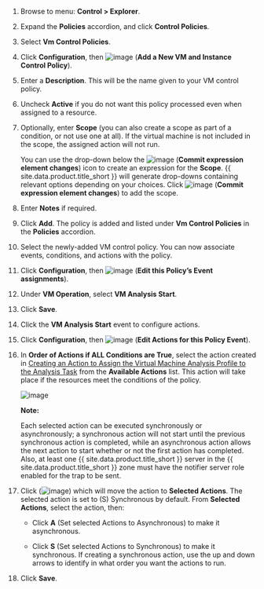 1.  Browse to menu: **Control > Explorer**.

2.  Expand the **Policies** accordion, and click **Control Policies**.

3.  Select **Vm Control Policies**.

4.  Click **Configuration**, then
    ![image](../images/1862.png) (**Add a New VM and Instance Control Policy**).

5.  Enter a **Description**. This will be the name given to your VM control policy.

6.  Uncheck **Active** if you do not want this policy processed even when assigned to a resource.

7.  Optionally, enter **Scope** (you can also create a scope as part of a condition, or not use one
    at all). If the virtual machine is not included in the scope, the assigned action will not run.

    You can use the drop-down below the
    ![image](../images/1863.png) (**Commit expression element changes**) icon to create an
    expression for the **Scope**. {{ site.data.product.title_short }} will generate drop-downs
    containing relevant options depending on your choices. Click
    ![image](../images/1863.png) (**Commit expression element changes**) to add the scope.

8.  Enter **Notes** if required.

9.  Click **Add**. The policy is added and listed under **Vm Control Policies** in the **Policies**
    accordion.

10. Select the newly-added VM control policy. You can now associate events, conditions, and actions
    with the policy.

11. Click **Configuration**, then
    ![image](../images/1851.png) (**Edit this Policy’s Event assignments**).

12. Under **VM Operation**, select **VM Analysis Start**.

13. Click **Save**.

14. Click the **VM Analysis Start** event to configure actions.

15. Click **Configuration**, then
    ![image](../images/1851.png) (**Edit Actions for this Policy Event**).

16. In **Order of Actions if ALL Conditions are True**, select the action created in
    [Creating an Action to Assign the Virtual Machine Analysis Profile to the Analysis Task](#assign-profile-analysis-task-action)
    from the **Available Actions** list. This action will take place if the resources meet the
    conditions of the policy.

    ![image](../images/edit-action.png)

    **Note:**

    Each selected action can be executed synchronously or asynchronously; a synchronous action will
    not start until the previous synchronous action is completed, while an asynchronous action
    allows the next action to start whether or not the first action has completed. Also, at least
    one {{ site.data.product.title_short }} server in the {{ site.data.product.title_short }} zone
    must have the notifier server role enabled for the trap to be sent.

17. Click (![image](../images/1876.png)) which will move the action to **Selected Actions**. The
    selected action is set to (S) Synchronous by default. From **Selected Actions**, select the
    action, then:

      - Click **A** (Set selected Actions to Asynchronous) to make it asynchronous.

      - Click **S** (Set selected Actions to Synchronous) to make it synchronous. If creating a
        synchronous action, use the up and down arrows to identify in what order you want the
        actions to run.

18. Click **Save**.
